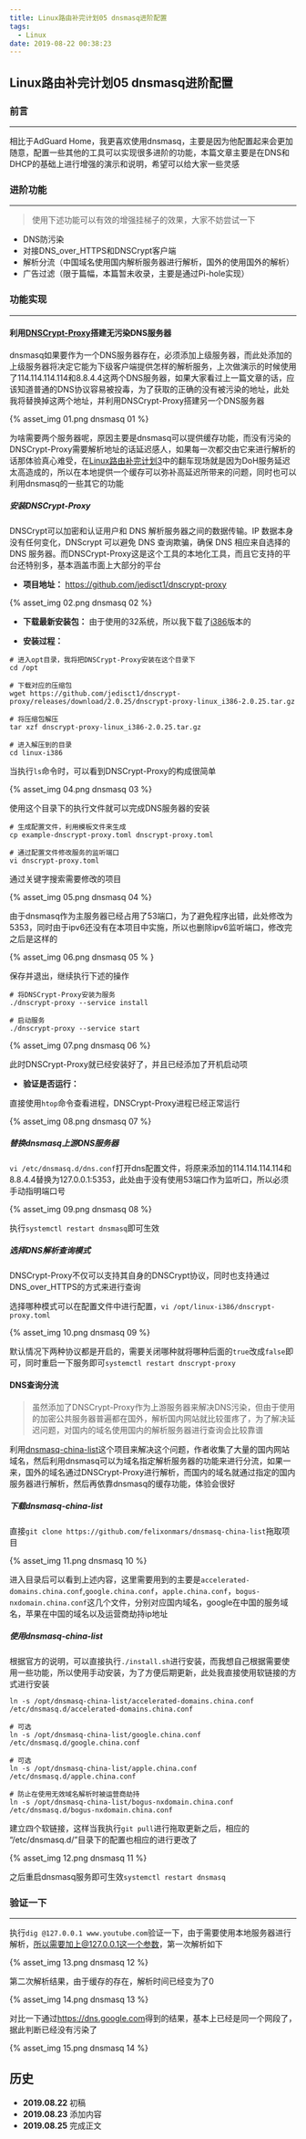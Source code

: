 ```yaml
---
title: Linux路由补完计划05 dnsmasq进阶配置
tags:
  - Linux
date: 2019-08-22 00:38:23
---
```


## Linux路由补完计划05 dnsmasq进阶配置

### 前言

---

相比于AdGuard Home，我更喜欢使用dnsmasq，主要是因为他配置起来会更加随意，配置一些其他的工具可以实现很多进阶的功能，本篇文章主要是在DNS和DHCP的基础上进行增强的演示和说明，希望可以给大家一些灵感

<!-- more -->

### 进阶功能

---

> 使用下述功能可以有效的增强挂梯子的效果，大家不妨尝试一下

* DNS防污染
* 对接DNS_over_HTTPS和DNSCrypt客户端
* 解析分流（中国域名使用国内解析服务器进行解析，国外的使用国外的解析）
* 广告过滤（限于篇幅，本篇暂未收录，主要是通过Pi-hole实现）

### 功能实现

---

#### 利用[DNSCrypt-Proxy](https://github.com/jedisct1/dnscrypt-proxy)搭建无污染DNS服务器

dnsmasq如果要作为一个DNS服务器存在，必须添加上级服务器，而此处添加的上级服务器将决定它能为下级客户端提供怎样的解析服务，上次做演示的时候使用了114.114.114.114和8.8.4.4这两个DNS服务器，如果大家看过上一篇文章的话，应该知道普通的DNS协议容易被投毒，为了获取的正确的没有被污染的地址，此处我将替换掉这两个地址，并利用DNSCrypt-Proxy搭建另一个DNS服务器

{% asset_img 01.png dnsmasq 01 %}

为啥需要两个服务器呢，原因主要是dnsmasq可以提供缓存功能，而没有污染的DNSCrypt-Proxy需要解析地址的话延迟感人，如果每一次都交由它来进行解析的话那体验真心难受，在[Linux路由补完计划3](https://youtu.be/Aez-j5dENaU)中的翻车现场就是因为DoH服务延迟太高造成的，所以在本地提供一个缓存可以弥补高延迟所带来的问题，同时也可以利用dnsmasq的一些其它的功能

##### 安装DNSCrypt-Proxy

DNSCrypt可以加密和认证用户和 DNS 解析服务器之间的数据传输。IP 数据本身没有任何变化，DNScrypt 可以避免 DNS 查询欺骗，确保 DNS 相应来自选择的 DNS 服务器。而DNSCrypt-Proxy这是这个工具的本地化工具，而且它支持的平台还特别多，基本涵盖市面上大部分的平台

* **项目地址：** <https://github.com/jedisct1/dnscrypt-proxy>

{% asset_img 02.png dnsmasq 02 %}

* **下载最新安装包：** 由于使用的32系统，所以我下载了[i386](https://github.com/jedisct1/dnscrypt-proxy/releases/download/2.0.25/dnscrypt-proxy-linux_i386-2.0.25.tar.gz)版本的

* **安装过程：**

```shell
# 进入opt目录，我将把DNSCrypt-Proxy安装在这个目录下
cd /opt

# 下载对应的压缩包
wget https://github.com/jedisct1/dnscrypt-proxy/releases/download/2.0.25/dnscrypt-proxy-linux_i386-2.0.25.tar.gz

# 将压缩包解压
tar xzf dnscrypt-proxy-linux_i386-2.0.25.tar.gz

# 进入解压到的目录
cd linux-i386
```

当执行`ls`命令时，可以看到DNSCrypt-Proxy的构成很简单

{% asset_img 04.png dnsmasq 03 %}

使用这个目录下的执行文件就可以完成DNS服务器的安装

```shell
# 生成配置文件，利用模板文件来生成
cp example-dnscrypt-proxy.toml dnscrypt-proxy.toml

# 通过配置文件修改服务的监听端口
vi dnscrypt-proxy.toml
```

通过关键字搜索需要修改的项目

{% asset_img 05.png dnsmasq 04 %}

由于dnsmasq作为主服务器已经占用了53端口，为了避免程序出错，此处修改为5353，同时由于ipv6还没有在本项目中实施，所以也删除ipv6监听端口，修改完之后是这样的

{% asset_img 06.png dnsmasq 05 % }

保存并退出，继续执行下述的操作

```shell
# 将DNSCrypt-Proxy安装为服务
./dnscrypt-proxy --service install

# 启动服务
./dnscrypt-proxy --service start
```

{% asset_img 07.png dnsmasq 06 %}

此时DNSCrypt-Proxy就已经安装好了，并且已经添加了开机启动项

* **验证是否运行：**

直接使用`htop`命令查看进程，DNSCrypt-Proxy进程已经正常运行

{% asset_img 08.png dnsmasq 07 %}

##### 替换dnsmasq上游DNS服务器

`vi /etc/dnsmasq.d/dns.conf`打开dns配置文件，将原来添加的114.114.114.114和8.8.4.4替换为127.0.0.1:5353，此处由于没有使用53端口作为监听口，所以必须手动指明端口号

{% asset_img 09.png dnsmasq 08 %}

执行`systemctl restart dnsmasq`即可生效

##### 选择DNS解析查询模式

DNSCrypt-Proxy不仅可以支持其自身的DNSCrypt协议，同时也支持通过DNS_over_HTTPS的方式来进行查询

选择哪种模式可以在配置文件中进行配置，`vi /opt/linux-i386/dnscrypt-proxy.toml`

{% asset_img 10.png dnsmasq 09 %}

默认情况下两种协议都是开启的，需要关闭哪种就将哪种后面的`true`改成`false`即可，同时重启一下服务即可`systemctl restart dnscrypt-proxy`

#### DNS查询分流

> 虽然添加了DNSCrypt-Proxy作为上游服务器来解决DNS污染，但由于使用的加密公共服务器普遍都在国外，解析国内网站就比较蛋疼了，为了解决延迟问题，对国内的域名使用国内的解析服务器进行查询会比较靠谱

利用[dnsmasq-china-list](https://github.com/felixonmars/dnsmasq-china-list)这个项目来解决这个问题，作者收集了大量的国内网站域名，然后利用dnsmasq可以为域名指定解析服务器的功能来进行分流，如果一来，国外的域名通过DNSCrypt-Proxy进行解析，而国内的域名就通过指定的国内服务器进行解析，然后再依靠dnsmasq的缓存功能，体验会很好

##### 下载dnsmasq-china-list

直接`git clone https://github.com/felixonmars/dnsmasq-china-list`拖取项目

{% asset_img 11.png dnsmasq 10 %}

进入目录后可以看到上述内容，这里需要用到的主要是`accelerated-domains.china.conf`,`google.china.conf`，`apple.china.conf`，`bogus-nxdomain.china.conf`这几个文件，分别对应国内域名，google在中国的服务域名，苹果在中国的域名以及运营商劫持ip地址

##### 使用dnsmasq-china-list

根据官方的说明，可以直接执行`./install.sh`进行安装，而我想自己根据需要使用一些功能，所以使用手动安装，为了方便后期更新，此处我直接使用软链接的方式进行安装

```shell
ln -s /opt/dnsmasq-china-list/accelerated-domains.china.conf /etc/dnsmasq.d/accelerated-domains.china.conf

# 可选
ln -s /opt/dnsmasq-china-list/google.china.conf /etc/dnsmasq.d/google.china.conf

# 可选
ln -s /opt/dnsmasq-china-list/apple.china.conf /etc/dnsmasq.d/apple.china.conf

# 防止在使用无效域名解析时被运营商劫持
ln -s /opt/dnsmasq-china-list/bogus-nxdomain.china.conf /etc/dnsmasq.d/bogus-nxdomain.china.conf
```

建立四个软链接，这样当我执行`git pull`进行拖取更新之后，相应的 “/etc/dnsmasq.d/”目录下的配置也相应的进行更改了

{% asset_img 12.png dnsmasq 11 %}

之后重启dnsmasq服务即可生效`systemctl restart dnsmasq`

### 验证一下

---

执行`dig @127.0.0.1 www.youtube.com`验证一下，由于需要使用本地服务器进行解析，所以需要加上@127.0.0.1这一个参数，第一次解析如下

{% asset_img 13.png dnsmasq 12 %}

第二次解析结果，由于缓存的存在，解析时间已经变为了0

{% asset_img 14.png dnsmasq 13 %}

对比一下通过<https://dns.google.com>得到的结果，基本上已经是同一个网段了，据此判断已经没有污染了

{% asset_img 15.png dnsmasq 14 %}

## 历史

* **2019.08.22** 初稿
* **2019.08.23** 添加内容
* **2019.08.25** 完成正文
